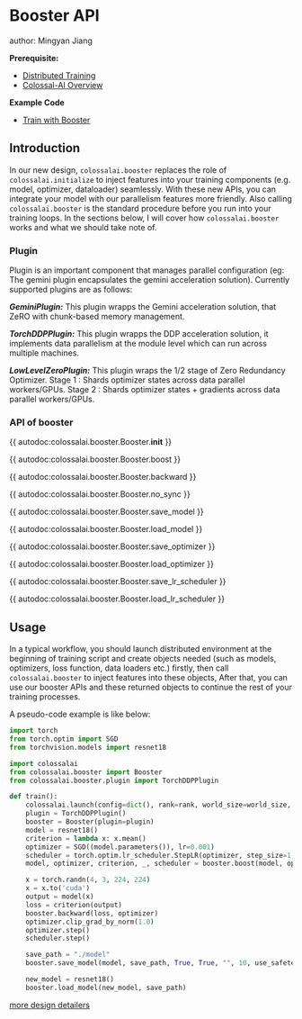 # Booster API
author: Mingyan Jiang

**Prerequisite:**
- [Distributed Training](../concepts/distributed_training.md)
- [Colossal-AI Overview](../concepts/colossalai_overview.md)

**Example Code**
- [Train with Booster](../../../../examples/tutorial/new_api/cifar_resnet/README.md)

## Introduction
In our new design, `colossalai.booster` replaces the role of `colossalai.initialize` to inject features into your training components (e.g. model, optimizer, dataloader) seamlessly. With these new APIs, you can integrate your model with our parallelism features more friendly. Also calling `colossalai.booster` is the standard procedure before you run into your training loops. In the sections below, I will cover how `colossalai.booster` works and what we should take note of.

### Plugin
Plugin is an important component that manages parallel configuration (eg: The gemini plugin encapsulates the gemini acceleration solution). Currently supported plugins are as follows:

***GeminiPlugin:*** This plugin wrapps the Gemini acceleration solution, that ZeRO with chunk-based memory management.

***TorchDDPPlugin:*** This plugin wrapps the DDP acceleration solution, it implements data parallelism at the module level which can run across multiple machines.

***LowLevelZeroPlugin:*** This plugin wraps the 1/2 stage of Zero Redundancy Optimizer. Stage 1 : Shards optimizer states across data parallel workers/GPUs. Stage 2 : Shards optimizer states + gradients across data parallel workers/GPUs.

### API of booster


{{ autodoc:colossalai.booster.Booster.__init__ }}

{{ autodoc:colossalai.booster.Booster.boost }}

{{ autodoc:colossalai.booster.Booster.backward }}

{{ autodoc:colossalai.booster.Booster.no_sync }}

{{ autodoc:colossalai.booster.Booster.save_model }}

{{ autodoc:colossalai.booster.Booster.load_model }}

{{ autodoc:colossalai.booster.Booster.save_optimizer }}

{{ autodoc:colossalai.booster.Booster.load_optimizer }}

{{ autodoc:colossalai.booster.Booster.save_lr_scheduler }}

{{ autodoc:colossalai.booster.Booster.load_lr_scheduler }}

## Usage
In a typical workflow, you should launch distributed environment at the beginning of training script and create objects needed (such as models, optimizers, loss function, data loaders etc.) firstly, then call `colossalai.booster` to inject features into these objects, After that, you can use our booster APIs and these returned objects to continue the rest of your training processes.

A pseudo-code example is like below:

```python
import torch
from torch.optim import SGD
from torchvision.models import resnet18

import colossalai
from colossalai.booster import Booster
from colossalai.booster.plugin import TorchDDPPlugin

def train():
    colossalai.launch(config=dict(), rank=rank, world_size=world_size, port=port, host='localhost')
    plugin = TorchDDPPlugin()
    booster = Booster(plugin=plugin)
    model = resnet18()
    criterion = lambda x: x.mean()
    optimizer = SGD((model.parameters()), lr=0.001)
    scheduler = torch.optim.lr_scheduler.StepLR(optimizer, step_size=1, gamma=0.1)
    model, optimizer, criterion, _, scheduler = booster.boost(model, optimizer, criterion, lr_scheduler=scheduler)

    x = torch.randn(4, 3, 224, 224)
    x = x.to('cuda')
    output = model(x)
    loss = criterion(output)
    booster.backward(loss, optimizer)
    optimizer.clip_grad_by_norm(1.0)
    optimizer.step()
    scheduler.step()

    save_path = "./model"
    booster.save_model(model, save_path, True, True, "", 10, use_safetensors=use_safetensors)

    new_model = resnet18()
    booster.load_model(new_model, save_path)
```

[more design detailers](https://github.com/hpcaitech/ColossalAI/discussions/3046)


<!-- doc-test-command: torchrun --standalone --nproc_per_node=1 booster_api.py  -->
